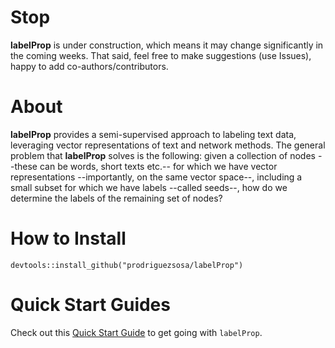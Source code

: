 # Stop

**labelProp** is under construction, which means it may change significantly in the coming weeks. That said, feel free to make suggestions (use Issues), happy to add co-authors/contributors.

# About

**labelProp** provides a semi-supervised approach to labeling text data, leveraging vector representations of text and network methods. The general problem that **labelProp** solves is the following: given a collection of nodes --these can be words, short texts etc.-- for which we have vector representations --importantly, on the same vector space--, including a small subset for which we have labels --called seeds--, how do we determine the labels of the remaining set of nodes?

# How to Install

`devtools::install_github("prodriguezsosa/labelProp")`

# Quick Start Guides

Check out this [Quick Start Guide](https://github.com/prodriguezsosa/labelProp/blob/main/vignettes/quickstart.md) to get going with `labelProp`.

